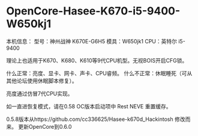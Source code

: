 # OpenCore-Hasee-K670-i5-9400-W650kj1



本机信息：
型号：神州战神 K670E-G6H5
模具：W650jk1
CPU：英特尔 i5-9400

理论上也适用于K670、K680、K610等9代CPU机型。无视BOIS开启CFG锁。



什么正常：亮度、显卡、网卡、声卡、CPU睿频。
什么不正常：休眠睡死（可从其他论坛使用休眠脚本修复）。







亮度通过仿冒7代CPU实现。

如一直进恢复模式，请在0.58 OC版本启动项中 Rest NEVE 重置缓存。


0.5.8版本从https://github.com/cc336625/Hasee-k670d_Hackintosh 修改而来。
更新OpenCore到0.6.0
